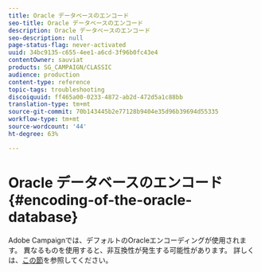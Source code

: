 ```yaml
---
title: Oracle データベースのエンコード
seo-title: Oracle データベースのエンコード
description: Oracle データベースのエンコード
seo-description: null
page-status-flag: never-activated
uuid: 34bc9135-c655-4ee1-a6cd-3f96b0fc43e4
contentOwner: sauviat
products: SG_CAMPAIGN/CLASSIC
audience: production
content-type: reference
topic-tags: troubleshooting
discoiquuid: ff465a00-0233-4872-ab2d-472d5a1c88bb
translation-type: tm+mt
source-git-commit: 70b143445b2e77128b9404e35d96b39694d55335
workflow-type: tm+mt
source-wordcount: '44'
ht-degree: 63%

---
```



# Oracle データベースのエンコード{#encoding-of-the-oracle-database}

Adobe Campaignでは、デフォルトのOracleエンコーディングが使用されます。 異なるものを使用すると、非互換性が発生する可能性があります。 詳しくは、[この節](../../installation/using/database.md#oracle)を参照してください。
